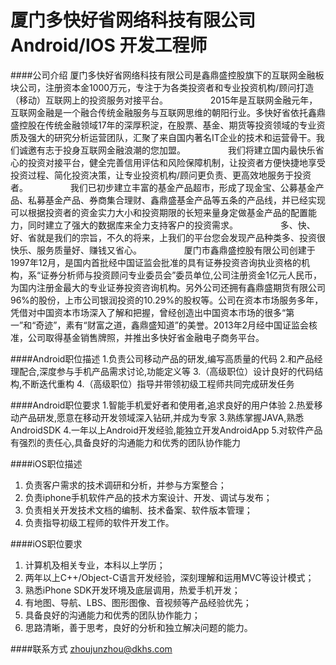 厦门多快好省网络科技有限公司 Android/IOS 开发工程师
==========

####公司介绍
厦门多快好省网络科技有限公司是鑫鼎盛控股旗下的互联网金融板块公司，注册资本金1000万元，专注于为各类投资者和专业投资机构/顾问打造（移动）互联网上的投资服务对接平台。
　　 
　　 2015年是互联网金融元年，互联网金融是一个融合传统金融服务与互联网思维的朝阳行业。多快好省依托鑫鼎盛控股在传统金融领域17年的深厚积淀，在股票、基金、期货等投资领域的专业资质及强大的研究分析运营团队，汇聚了来自国内著名IT企业的技术和运营骨干。我们诚邀有志于投身互联网金融浪潮的您加盟。
　　 
　　 我们将建立国内最快乐省心的投资对接平台，健全完善信用评估和风险保障机制，让投资者方便快捷地享受投资过程、简化投资决策，让专业投资机构/顾问更负责、更高效地服务于投资者。
　　 
　　 我们已初步建立丰富的基金产品超市，形成了现金宝、公募基金产品、私募基金产品、券商集合理财、鑫鼎盛基金产品等五条的产品线，并已经实现可以根据投资者的资金实力大小和投资期限的长短来量身定做基金产品的配置能力，同时建立了强大的数据库来全力支持客户的投资需求。
　　 
　　 多、快、好、省就是我们的宗旨，不久的将来，上我们的平台您会发现产品种类多、投资很快乐、服务质量好、赚钱又省心。
　　 
　　 厦门市鑫鼎盛控股有限公司创建于1997年12月，是国内首批经中国证监会批准的具有证券投资咨询执业资格的机构，系“证券分析师与投资顾问专业委员会”委员单位,公司注册资金1亿元人民币，为国内注册金最大的专业证券投资咨询机构。另外公司还拥有鑫鼎盛期货有限公司96%的股份，上市公司银润投资的10.29%的股权等。公司在资本市场服务多年，凭借对中国资本市场深入了解和把握，曾经创造出中国资本市场的很多“第一”和“奇迹”，素有“财富之道，鑫鼎盛知道”的美誉。2013年2月经中国证监会核准，公司取得基金销售牌照，并推出多快好省金融电子商务平台。

####Android职位描述
1.负责公司移动产品的研发,编写高质量的代码
2.和产品经理配合,深度参与手机产品需求讨论,功能定义等
3.（高级职位）设计良好的代码结构,不断迭代重构
4.（高级职位）指导并带领初级工程师共同完成研发任务

####Android职位要求
1.智能手机爱好者和使用者,追求良好的用户体验
2.热爱移动产品研发,愿意在移动开发领域深入钻研,并成为专家
3.熟练掌握JAVA,熟悉AndroidSDK
4.一年以上Android开发经验,能独立开发AndroidApp
5.对软件产品有强烈的责任心,具备良好的沟通能力和优秀的团队协作能力

####iOS职位描述
1. 负责客户需求的技术调研和分析，并参与方案整合；
2. 负责iphone手机软件产品的技术方案设计、开发、调试与发布；
3. 负责相关开发技术文档的编制、技术备案、软件版本管理；
4. 负责指导初级工程师的软件开发工作。

####iOS职位要求 
1. 计算机及相关专业，本科以上学历；
2. 两年以上C++/Object-C语言开发经验，深刻理解和运用MVC等设计模式；
3. 熟悉iPhone SDK开发环境及底层调用，热爱手机开发；
4. 有地图、导航、LBS、图形图像、音视频等产品经验优先；
5. 具备良好的沟通能力和优秀的团队协作能力；
6. 思路清晰，善于思考，良好的分析和独立解决问题的能力。

####联系方式
[zhoujunzhou@dkhs.com](mailto:zhoujunzhou@dkhs.com)  